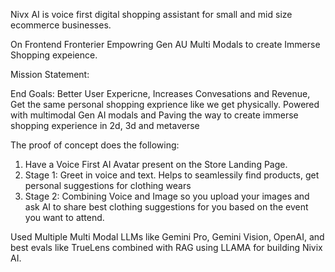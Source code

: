 Nivx AI is voice first digital shopping assistant for small and mid size ecommerce businesses.

On Frontend Fronterier Empowring Gen AU Multi Modals to create Immerse Shopping expeience.

Mission Statement: 

End Goals: Better User Expericne, Increases Convesations and Revenue, Get the same personal shopping exprience like we get physically. Powered with multimodal Gen AI modals and Paving the way to create immerse shopping experience in 2d, 3d and metaverse

The proof of concept does the following:
1. Have a Voice First AI Avatar present on the Store Landing Page. 
2. Stage 1: Greet in voice and text. Helps to seamlessily find products, get personal suggestions for clothing wears
3. Stage 2: Combining Voice and Image so you upload your images and ask AI to share best clothing suggestions for you based on the event you want to attend.

Used Multiple Multi Modal LLMs like Gemini Pro, Gemini Vision, OpenAI, and best evals like TrueLens combined with RAG using LLAMA for building Nivix AI.